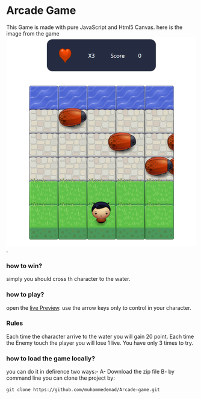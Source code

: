 # Arcade Game

This Game is made with pure JavaScript and Html5 Canvas.
here is the image from the game ![image](./images/Capture.png). 

### how to win?
simply you should cross th character to the water.

### how to play?
open the [live Preview](https://muhammedemad.github.io/Arcade-game/.).
use the arrow keys only to control in your character.

### Rules
Each time the character arrive to the water you will gain 20 point.
Each time the Enemy touch the player you will lose 1 live.
You have only 3 times to try.


### how to load the game locally?

you can do it in defirence two ways:-
A- Download the zip file
B- by command line you can clone the project by:

```
git clone https://github.com/muhammedemad/Arcade-game.git
```
